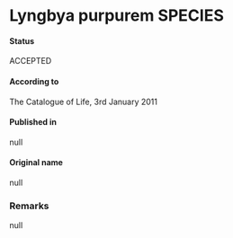 # Lyngbya purpurem SPECIES

#### Status
ACCEPTED

#### According to
The Catalogue of Life, 3rd January 2011

#### Published in
null

#### Original name
null

### Remarks
null